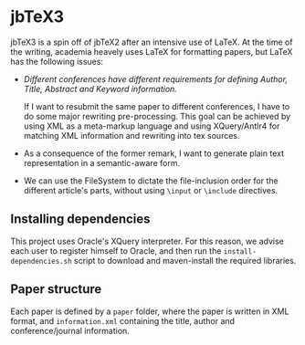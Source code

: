 # jbTeX3

jbTeX3 is a spin off of jbTeX2 after an intensive use of LaTeX. At the time of the writing, academia heavely uses LaTeX for formatting papers, but LaTeX has the following issues:
 * *Different conferences have different requirements for defining Author, Title, Abstract and Keyword information.*

     If I want to resubmit the same paper to different conferences, I have to do some major rewriting pre-processing. This goal can be achieved by using XML as a meta-markup language and using XQuery/Antlr4 for matching XML information and rewriting into tex sources.
 * As a consequence of the former remark, I want to generate plain text representation in a semantic-aware form.
 * We can use the FileSystem to dictate the file-inclusion order for the different article's parts, without using `\input` or `\include` directives.
 

## Installing dependencies

This project uses Oracle's XQuery interpreter. For this reason, we advise each user to register himself to Oracle, and then run the `install-dependencies.sh` script to download and maven-install the required libraries.

## Paper structure

Each paper is defined by a ``paper`` folder, where the paper is written in XML format, and ``information.xml`` containing the title, author and conference/journal information.
